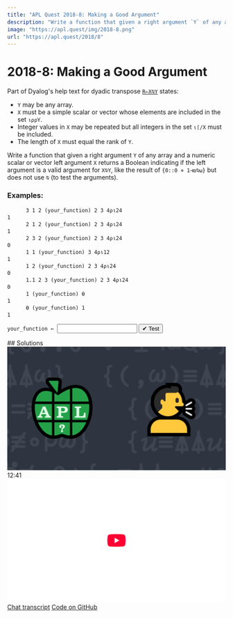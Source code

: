 ```yaml
---
title: "APL Quest 2018-8: Making a Good Argument"
description: "Write a function that given a right argument `Y` of any array and a numeric scalar or vector left argument `X` returns a Boolean indicating if the left argument is a valid argument for `X⍉Y`, like the result of `{0::0 ⋄ 1⊣⍺⍉⍵}` but does not use `⍉` (to test the arguments)."
image: "https://apl.quest/img/2018-8.png"
url: "https://apl.quest/2018/8"
---
```


# <span class=s>2018-</span>8: Making a Good Argument

Part of Dyalog's help text for dyadic transpose [`R←X⍉Y`](http://help.dyalog.com/latest/#Language/Primitive%20Functions/Transpose%20Dyadic.htm) states:
- `Y` may be any array.
- `X` must be a simple scalar or vector whose elements are included in the set `⍳⍴⍴Y`.
- Integer values in `X` may be repeated but all integers in the set `⍳⌈/X` must be included.
- The length of `X` must equal the rank of `Y`. 

Write a function that given a right argument `Y` of any array and a numeric scalar or vector left argument `X` returns a Boolean indicating if the left argument is a valid argument for `X⍉Y`, like the result of `{0::0 ⋄ 1⊣⍺⍉⍵}` but does not use `⍉` (to test the arguments).

### Examples:

```APL
      3 1 2 (your_function) 2 3 4⍴⍳24
1
      2 1 2 (your_function) 2 3 4⍴⍳24
1
      2 3 2 (your_function) 2 3 4⍴⍳24
0
      1 1 (your_function) 3 4⍴⍳12
1
      1 2 (your_function) 2 3 4⍴⍳24
0
      1.1 2 3 (your_function) 2 3 4⍴⍳24
0
      1 (your_function) ⍬
1
      ⍬ (your_function) 1
1
```
<div class="pdiv">
  <code onclick="p_Input.focus()">your_function ← </code><input id="p_Input" autocomplete="off" spellcheck="false" oninput="this.parentElement.querySelector`button`.disabled=false;localStorage.setItem(window.location.pathname,this.value)" onkeypress="subm(event)">
  <button onclick="alert$.next`Testing…`;submitSolution`p`" class="md-button md-button--primary">&#x2714; Test</button>
</div>
<p id="p_Output"></p>
## Solutions
<div onclick="play(this)" title="Video on YouTube" class="yt">
<img class="md-header--shadow" alt="Video Thumbnail" src="../../img/2018-8.png">
<time>12:41</time>
<img alt="YouTube" src="../../img/yt-big.png">
</div>
<a href="https://chat.stackexchange.com/transcript/52405?m=63151714#63151714" target="_blank" class="md-button md-button--primary">Chat transcript</a>
<a href="https://github.com/abrudz/apl_quest/tree/main/2018/8.apl" target="_blank" class="md-button md-button--primary right">Code on GitHub</a>

<script>
    testCases={"a":[["3 1 2","2 3 4⍴⍳24"],["2 1 2"," 2 3 4⍴⍳24"],["2 3 2"," 2 3 4⍴⍳24"],["?3 3 3"," 2 3 4⍴⍳24"],["1 1","3 4⍴⍳12"],["1 2"," 2 3 4⍴⍳24"],["1.1 2 3"," 2 3 4⍴⍳24"]],"b":[["1","⍬"],["⍬","1"],["1 2 3 4","2 3 4 5⍴⍳120"],["(?4) ⍴⍳4","((?4) ⍴3)⍴⍳27"],["0 0 0","2 3 4⍴⍳24"]],"f":"{0::0 ⋄ 1⊣⍺⍉⍵}","p":"1∘/","x":"⍉⎕"}
    p_Input.value=localStorage.getItem(window.location.pathname)
    play=e=>e.outerHTML=`<iframe class="md-header--shadow" src="https://www.youtube.com/embed/F72metQNXAU?list=PLYKQVqyrAEj9wDIUyLDGtDAFTKY38BUMN&autoplay=1" title="<span class=s>2018-</span>8: Making a Good Argument (APL Quest 2018-8)" frameborder="0" allow="accelerometer; autoplay; clipboard-write; encrypted-media; gyroscope; picture-in-picture; web-share" referrerpolicy="strict-origin-when-cross-origin" allowfullscreen></iframe>`
</script>
